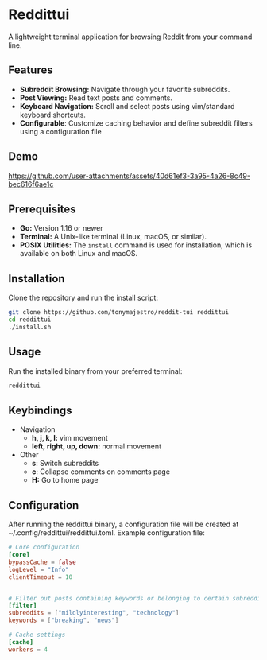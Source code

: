 # Reddittui
A lightweight terminal application for browsing Reddit from your command line.

## Features
- **Subreddit Browsing:** Navigate through your favorite subreddits.
- **Post Viewing:** Read text posts and comments.
- **Keyboard Navigation:** Scroll and select posts using vim/standard keyboard shortcuts.
- **Configurable**: Customize caching behavior and define subreddit filters using a configuration file

## Demo
https://github.com/user-attachments/assets/40d61ef3-3a95-4a26-8c49-bec616f6ae1c

## Prerequisites

- **Go:** Version 1.16 or newer
- **Terminal:** A Unix-like terminal (Linux, macOS, or similar).
- **POSIX Utilities:** The `install` command is used for installation, which is available on both Linux and macOS.

## Installation
Clone the repository and run the install script: 

```bash
git clone https://github.com/tonymajestro/reddit-tui reddittui
cd reddittui
./install.sh
```

## Usage
Run the installed binary from your preferred terminal:

```bash
reddittui
```

## Keybindings
- Navigation
  - **h, j, k, l:** vim movement
  - **left, right, up, down:** normal movement
- Other
  - **s**: Switch subreddits
  - **c**: Collapse comments on comments page
  - **H:** Go to home page

## Configuration
After running the reddittui binary, a configuration file will be created at ~/.config/reddittui/reddittui.toml. Example configuration file:

```toml
# Core configuration
[core]
bypassCache = false
logLevel = "Info"
clientTimeout = 10


# Filter out posts containing keywords or belonging to certain subreddits
[filter]
subreddits = ["mildlyinteresting", "technology"]
keywords = ["breaking", "news"]

# Cache settings
[cache]
workers = 4
```
